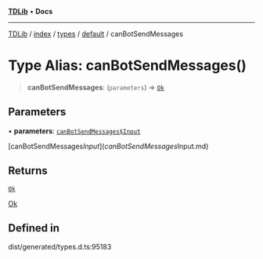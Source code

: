 [**TDLib**](../../../../../../README.md) • **Docs**

***

[TDLib](../../../../../../modules.md) / [index](../../../../../README.md) / [types](../../../README.md) / [default](../README.md) / canBotSendMessages

# Type Alias: canBotSendMessages()

> **canBotSendMessages**: (`parameters`) => [`Ok`](Ok.md)

## Parameters

• **parameters**: [`canBotSendMessages$Input`](canBotSendMessages$Input.md)

[canBotSendMessages$Input](canBotSendMessages$Input.md)

## Returns

[`Ok`](Ok.md)

[Ok](Ok.md)

## Defined in

dist/generated/types.d.ts:95183
